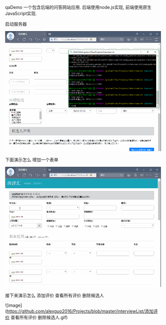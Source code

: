 qaDemo 一个包含后端的问答网站应用.
后端使用node.js实现, 前端使用原生JavaScript实现.

启动服务器

![image](https://github.com/alexguo2016/Projects/blob/master/interviewList/启动.gif)

下面演示怎么 增加一个表单

![image](https://github.com/alexguo2016/Projects/blob/master/interviewList/增加一个表单.gif)

接下来演示怎么 添加评价  查看所有评价  删除候选人

![image](https://github.com/alexguo2016/Projects/blob/master/interviewList/添加评价  查看所有评价  删除候选人.gif)
